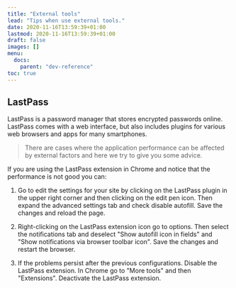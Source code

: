 ```yaml
---
title: "External tools"
lead: "Tips when use external tools."
date: 2020-11-16T13:59:39+01:00
lastmod: 2020-11-16T13:59:39+01:00
draft: false
images: []
menu:
  docs:
    parent: "dev-reference"
toc: true
---
```


## LastPass

LastPass is a password manager that stores encrypted passwords online. LastPass comes with a web interface, but also 
includes plugins for various web browsers and apps for many smartphones.

> There are cases where the application performance can be affected by external factors and here we try to give you some advice.

If you are using the LastPass extension in Chrome and notice that the performance is not good you can:

1. Go to edit the settings for your site by clicking on the LastPass plugin in the upper right corner and then 
   clicking on the edit pen icon. Then expand the advanced settings tab and check disable autofill. Save the changes 
   and reload the page.

2. Right-clicking on the LastPass extension icon go to options. Then select the notifications tab and deselect 
   "Show autofill icon in fields" and "Show notifications via browser toolbar icon". Save the changes and restart the browser.
   
3. If the problems persist after the previous configurations. Disable the LastPass extension. In Chrome go to 
   "More tools" and then "Extensions". Deactivate the LastPass extension.